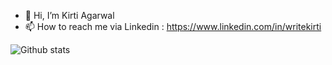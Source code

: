 - 👋 Hi, I’m Kirti Agarwal
- 📫 How to reach me via Linkedin : https://www.linkedin.com/in/writekirti

<!---
agarwalkirti27/agarwalkirti27 is a ✨ special ✨ repository because its `README.md` (this file) appears on your GitHub profile.
You can click the Preview link to take a look at your changes.
--->


![Github stats](https://github-readme-stats.vercel.app/api?username=agarwalkirti27)
